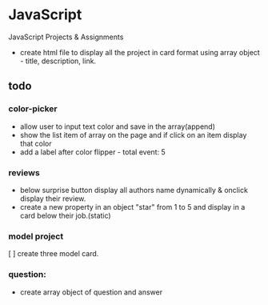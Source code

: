 # JavaScript
JavaScript Projects &amp; Assignments

- create html file to display all the project in card format using array object - title, description, link.

## todo 
### color-picker
- allow user to input text color and save in the array(append)
- show the list item of array on the page
and if click on an item display that color
- add a label after color flipper - total event: 5


### reviews
- below surprise button display all authors name dynamically & onclick display their review.
- create a new property in an object "star" from 1 to 5 and display in a card below their job.(static)


### model project
[ ] create three model card.

### question:
- create array object of question and answer